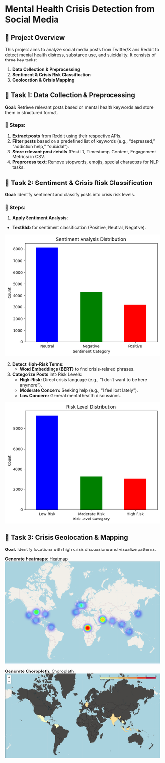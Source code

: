 # Mental Health Crisis Detection from Social Media

## 📌 Project Overview
This project aims to analyze social media posts from Twitter/X and Reddit to detect mental health distress, substance use, and suicidality. It consists of three key tasks:

1. **Data Collection & Preprocessing**
2. **Sentiment & Crisis Risk Classification**
3. **Geolocation & Crisis Mapping**


## 🔹 Task 1: Data Collection & Preprocessing
**Goal:** Retrieve relevant posts based on mental health keywords and store them in structured format.

### 🔹 Steps:
1. **Extract posts** from Reddit using their respective APIs.
2. **Filter posts** based on a predefined list of keywords (e.g., “depressed,” “addiction help,” “suicidal”).
3. **Store relevant post details** (Post ID, Timestamp, Content, Engagement Metrics) in CSV.
4. **Preprocess text**: Remove stopwords, emojis, special characters for NLP tasks.


## 🔹 Task 2: Sentiment & Crisis Risk Classification
**Goal:** Identify sentiment and classify posts into crisis risk levels.

### 🔹 Steps:
1. **Apply Sentiment Analysis**:
- **TextBlob** for sentiment classification (Positive, Neutral, Negative).

![Sentiment Analysis](vis/Sentiment_Analysis.png)

2. **Detect High-Risk Terms**:
   -  **Word Embeddings (BERT)** to find crisis-related phrases.
3. **Categorize Posts** into Risk Levels:
   - **High-Risk:** Direct crisis language (e.g., “I don’t want to be here anymore”).
   - **Moderate Concern:** Seeking help (e.g., “I feel lost lately”).
   - **Low Concern:** General mental health discussions.

![Risk Analysis](vis/Risk_Level.png)

## 🔹 Task 3: Crisis Geolocation & Mapping
**Goal:** Identify locations with high crisis discussions and visualize patterns.


 **Generate Heatmaps**:
  [Heatmap](vis/final_heatmap.html)
 ![Heatmap](vis/heatmap.png)

 
 **Generate Choropleth**:
  [Choroplath](vis/final_choropleth.html)
 ![Choroplath](vis/choropleth.png)


